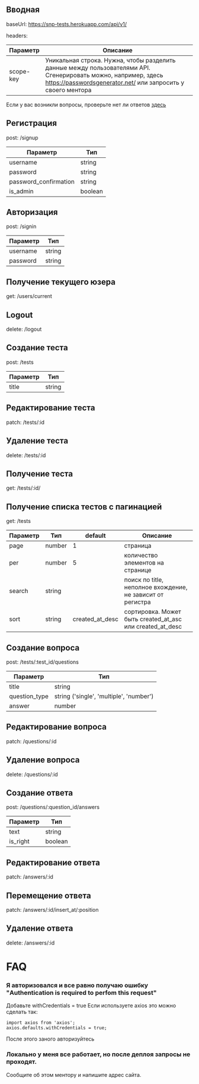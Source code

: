 ## Вводная
baseUrl: https://snp-tests.herokuapp.com/api/v1/

headers:

| Параметр  | Описание |
| ------------- | ------------- |
| scope-key  | Уникальная строка. Нужна, чтобы разделить данные между пользователями API. Сгенерировать можно, например, здесь https://passwordsgenerator.net/ или запросить у своего ментора  |

Если у вас возникли вопросы, проверьте нет ли ответов [здесь](#faq)

## Регистрация
post: /signup

| Параметр  | Тип |
| ------------- | ------------- |
| username  | string |
| password  | string |
| password_confirmation  | string |
| is_admin  | boolean |


## Авторизация
post: /signin

| Параметр  | Тип |
| ------------- | ------------- |
| username  | string |
| password  | string |

## Получение текущего юзера
get: /users/current

## Logout
delete: /logout

## Создание теста
post: /tests

| Параметр  | Тип |
| ------------- | ------------- |
| title  | string |

## Редактирование теста
patch: /tests/:id

## Удаление теста
delete: /tests/:id

## Получение теста
get: /tests/:id/

## Получение списка тестов с пагинацией
get: /tests

| Параметр  | Тип | default | Описание |
| ------------- | ------------- | ------------- | ------------- | 
| page  | number | 1 | страница | 
| per  | number | 5 | количество элементов на странице |
| search  | string |  | поиск по title, неполное вхождение, не зависит от регистра |
| sort  | string | created_at_desc | сортировка. Может быть created_at_asc или created_at_desc |

## Создание вопроса
post: /tests/:test_id/questions

| Параметр  | Тип |
| ------------- | ------------- |
| title  | string |  |
| question_type  | string ('single', 'multiple', 'number') |
| answer  | number |

## Редактирование вопроса
patch: /questions/:id

## Удаление вопроса
delete: /questions/:id

## Создание ответа
post: /questions/:question_id/answers

| Параметр  | Тип |
| ------------- | ------------- |
| text  | string |  |
| is_right  | boolean |

## Редактирование ответа
patch: /answers/:id

## Перемещение ответа
patch: /answers/:id/insert_at/:position

## Удаление ответа
delete: /answers/:id

# FAQ
### Я авторизовался и все равно получаю ошибку "Authentication is required to perfom this request"
Добавьте withCredentials = true
Если используете axios это можно сделать так:
```
import axios from 'axios';
axios.defaults.withCredentials = true;
```
После этого заного авторизуйтесь

### Локально у меня все работает, но после деплоя запросы не проходят.
Сообщите об этом ментору и напишите адрес сайта.
